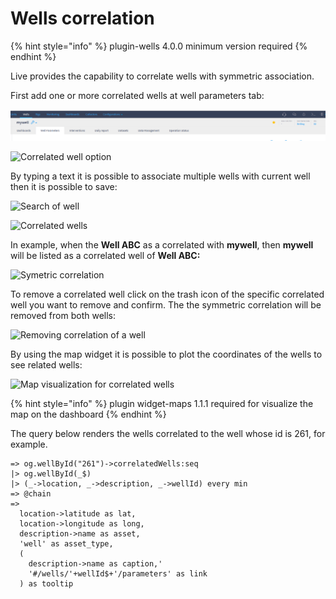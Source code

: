 # Wells correlation

{% hint style="info" %}
plugin-wells 4.0.0 minimum version required
{% endhint %}

Live provides the capability to correlate wells with symmetric association.&#x20;

First add one or more correlated wells at well parameters tab:

![Well parameters tab](<../.gitbook/assets/image (91) (1).png>)

![Correlated well option](<../.gitbook/assets/image (118).png>)



By typing a text it is possible to associate multiple wells with current well then it is possible to save:

![Search of well](<../.gitbook/assets/image (113).png>)

![Correlated wells](<../.gitbook/assets/image (364).png>)

In example, when the **Well ABC** as a correlated with **mywell**, then **mywell** will be listed as a correlated well of **Well ABC:**

![Symetric correlation](<../.gitbook/assets/image (267).png>)

To remove a correlated well click on the trash icon of the specific correlated well you want to remove and confirm. The the symmetric correlation will be removed from both wells:

![Removing correlation of a well](<../.gitbook/assets/image (53).png>)

By using the map widget it is possible to plot the coordinates of the wells to see related wells:

![Map visualization for correlated wells](<../.gitbook/assets/image (436).png>)

{% hint style="info" %}
plugin widget-maps 1.1.1  required for visualize the map on the dashboard
{% endhint %}

The query below renders the wells correlated to the well whose id is 261, for example.&#x20;

```
=> og.wellById("261")->correlatedWells:seq
|> og.wellById(_$)
|> (_->location, _->description, _->wellId) every min
=> @chain 
=> 
  location->latitude as lat,
  location->longitude as long,
  description->name as asset,
  'well' as asset_type,
  (
    description->name as caption,'
    '#/wells/'+wellId$+'/parameters' as link 
  ) as tooltip
```
